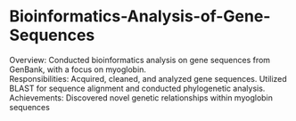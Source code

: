 # Bioinformatics-Analysis-of-Gene-Sequences
Overview: Conducted bioinformatics analysis on gene sequences from GenBank, with a focus on myoglobin.  
Responsibilities: Acquired, cleaned, and analyzed gene sequences. Utilized BLAST for sequence alignment and conducted phylogenetic analysis.  
Achievements: Discovered novel genetic relationships within myoglobin sequences
